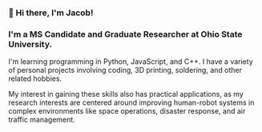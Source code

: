 ### 👋 Hi there, I'm Jacob!


### I'm a MS Candidate and Graduate Researcher at Ohio State University.

I'm learning programming in Python, JavaScript, and C++. I have a variety of personal projects involving coding, 3D printing, soldering, and other related hobbies.

My interest in gaining these skills also has practical applications, as my research interests are centered around improving human-robot systems in complex environments like space operations, disaster response, and air traffic management. 


[website]: https://jkeller52.github.io
[linkedin]: https://linkedin.com/in/jacobrkeller
